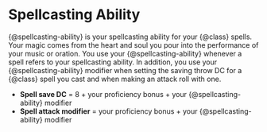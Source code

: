 # Spellcasting Ability
{@spellcasting-ability} is your spellcasting ability for your {@class} spells.
Your magic comes from the heart and soul you pour into the performance of your music or oration.
You use your {@spellcasting-ability} whenever a spell refers to your spellcasting ability.
In addition, you use your {@spellcasting-ability} modifier when setting the saving throw DC for a {@class} spell you cast and when making an attack roll with one.
- **Spell save DC** = 8 + your proficiency bonus + your {@spellcasting-ability} modifier
- **Spell attack modifier** = your proficiency bonus + your {@spellcasting-ability} modifier
